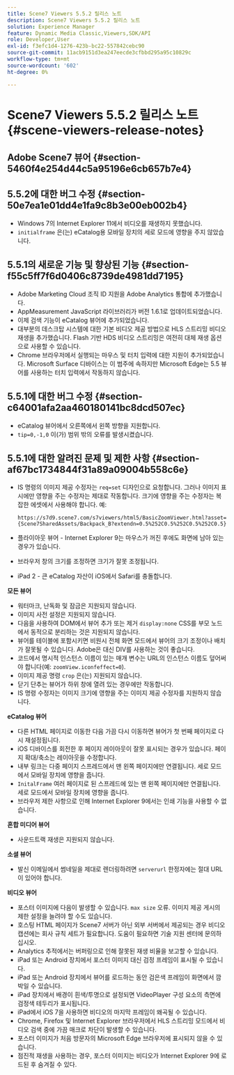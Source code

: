 ```yaml
---
title: Scene7 Viewers 5.5.2 릴리스 노트
description: Scene7 Viewers 5.5.2 릴리스 노트
solution: Experience Manager
feature: Dynamic Media Classic,Viewers,SDK/API
role: Developer,User
exl-id: f3efc1d4-1276-423b-bc22-557842cebc90
source-git-commit: 11acb9151d3ea247eecde3cfbbd295a95c10829c
workflow-type: tm+mt
source-wordcount: '602'
ht-degree: 0%

---
```


# Scene7 Viewers 5.5.2 릴리스 노트{#scene-viewers-release-notes}

## Adobe Scene7 뷰어 {#section-5460f4e254d44c5a95196e6cb657b7e4}

## 5.5.2에 대한 버그 수정 {#section-50e7ea1e01dd4e1fa9c8b3e00eb002b4}

* Windows 7의 Internet Explorer 11에서 비디오를 재생하지 못했습니다.
* `initialframe` 은(는) eCatalog용 모바일 장치의 세로 모드에 영향을 주지 않았습니다.

## 5.5.1의 새로운 기능 및 향상된 기능 {#section-f55c5ff7f6d0406c8739de4981dd7195}

* Adobe Marketing Cloud 조직 ID 지원을 Adobe Analytics 통합에 추가했습니다.
* AppMeasurement JavaScript 라이브러리가 버전 1.6.1로 업데이트되었습니다.
* 이제 검색 기능이 eCatalog 뷰어에 추가되었습니다.
* 대부분의 데스크탑 시스템에 대한 기본 비디오 제공 방법으로 HLS 스트리밍 비디오 재생을 추가했습니다. Flash 기반 HDS 비디오 스트리밍은 여전히 대체 재생 옵션으로 사용할 수 있습니다.
* Chrome 브라우저에서 실행되는 마우스 및 터치 입력에 대한 지원이 추가되었습니다. Microsoft Surface 디바이스는 이 범주에 속하지만 Microsoft Edge는 5.5 뷰어를 사용하는 터치 입력에서 작동하지 않습니다.

## 5.5.1에 대한 버그 수정 {#section-c64001afa2aa460180141bc8dcd507ec}

* eCatalog 뷰어에서 오른쪽에서 왼쪽 방향을 지원합니다.
* `tip=0,-1,0` 이(가) 범위 밖의 오류를 발생시켰습니다.

## 5.5.1에 대한 알려진 문제 및 제한 사항 {#section-af67bc1734844f31a89a09004b558c6e}

* IS 명령의 이미지 제공 수정자는 `req=set` 디자인으로 요청합니다. 그러나 이미지 표시에만 영향을 주는 수정자는 제대로 작동합니다. 크기에 영향을 주는 수정자는 복잡한 에셋에서 사용해야 합니다. 예:

   `https://s7d9.scene7.com/s7viewers/html5/BasicZoomViewer.html?asset= {Scene7SharedAssets/Backpack_B?extendn=0.5%252C0.5%252C0.5%252C0.5}`

* 플라이아웃 뷰어 - Internet Explorer 9는 마우스가 꺼진 후에도 화면에 남아 있는 경우가 있습니다.
* 브라우저 창의 크기를 조정하면 크기가 잘못 조정됩니다.
* iPad 2 - 큰 eCatalog 자산이 iOS에서 Safari를 충돌합니다.

**모든 뷰어**

* 워터마크, 난독화 및 잠금은 지원되지 않습니다.
* 이미지 사전 설정은 지원되지 않습니다.
* 다음을 사용하여 DOM에서 뷰어 추가 또는 제거 `display:none` CSS를 부모 노드에서 동적으로 분리하는 것은 지원되지 않습니다.
* 뷰어를 테이블에 포함시키면 비원시 전체 화면 모드에서 뷰어의 크기 조정이나 배치가 잘못될 수 있습니다. Adobe은 대신 DIV를 사용하는 것이 좋습니다.
* 코드에서 명시적 인스턴스 이름이 있는 매개 변수는 URL의 인스턴스 이름도 덮어써야 합니다(예: `zoomView.iconfeffect=0`).
* 이미지 제공 명령 `crop` 은(는) 지원되지 않습니다.
* 닫기 단추는 뷰어가 하위 창에 열려 있는 경우에만 작동합니다.
* IS 명령 수정자는 이미지 크기에 영향을 주는 이미지 제공 수정자를 지원하지 않습니다.

**eCatalog 뷰어**

* 다른 HTML 페이지로 이동한 다음 가끔 다시 이동하면 뷰어가 첫 번째 페이지로 다시 재설정됩니다.
* iOS 디바이스를 회전한 후 페이지 레이아웃이 잘못 표시되는 경우가 있습니다. 페이지 확대/축소는 레이아웃을 수정합니다.
* 내부 링크는 다중 페이지 스프레드에서 맨 왼쪽 페이지에만 연결됩니다. 세로 모드에서 모바일 장치에 영향을 줍니다.
* `InitalFrame` 여러 페이지로 된 스프레드에 있는 맨 왼쪽 페이지에만 연결됩니다. 세로 모드에서 모바일 장치에 영향을 줍니다.
* 브라우저 제한 사항으로 인해 Internet Explorer 9에서는 인쇄 기능을 사용할 수 없습니다.

**혼합 미디어 뷰어**

* 사운드트랙 재생은 지원되지 않습니다.

**소셜 뷰어**

* 발신 이메일에서 썸네일을 제대로 렌더링하려면 `serverurl` 한정자에는 절대 URL이 있어야 합니다.

**비디오 뷰어**

* 포스터 이미지에 다음이 발생할 수 있습니다. `max size` 오류. 이미지 제공 게시의 제한 설정을 늘려야 할 수도 있습니다.
* 호스팅 HTML 페이지가 Scene7 서버가 아닌 외부 서버에서 제공되는 경우 비디오 캡션에는 회사 규칙 세트가 필요합니다. 도움이 필요하면 기술 지원 센터에 문의하십시오.
* Analytics 추적에서는 버퍼링으로 인해 잘못된 재생 비율을 보고할 수 있습니다.
* iPad 또는 Android 장치에서 포스터 이미지 대신 검정 프레임이 표시될 수 있습니다.
* iPad 또는 Android 장치에서 뷰어를 로드하는 동안 검은색 프레임이 화면에서 깜박일 수 있습니다.
* iPad 장치에서 배경이 흰색/투명으로 설정되면 VideoPlayer 구성 요소의 측면에 검정색 테두리가 표시됩니다.
* iPad에서 iOS 7을 사용하면 비디오의 마지막 프레임이 왜곡될 수 있습니다.
* Chrome, Firefox 및 Internet Explorer 브라우저에서 HLS 스트리밍 모드에서 비디오 검색 중에 가끔 매크로 차단이 발생할 수 있습니다.
* 포스터 이미지가 처음 방문자의 Microsoft Edge 브라우저에 표시되지 않을 수 있습니다.
* 점진적 재생을 사용하는 경우, 포스터 이미지는 비디오가 Internet Explorer 9에 로드된 후 숨겨질 수 있다.
